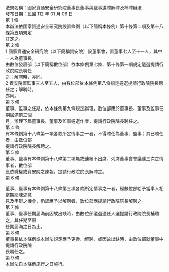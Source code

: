 法規名稱：國家資通安全研究院董事長董事與監事遴聘解聘及補聘辦法  
發布日期：民國 112 年 01 月 06 日  
第 1 條  
本辦法依國家資通安全研究院設置條例（以下簡稱本條例）第十條第二項及第十八條第五項規定  
訂定之。  
第 2 條  
1 國家資通安全研究院（以下簡稱資安院）設董事會，置董事七人至十一人，其中一人為董事長，  
由數位發展部（以下簡稱數位部）依本條例第七條、第十條第一項規定遴選提請行政院院長聘任  
之；解聘時，亦同。  
2 資安院置監事三人至五人，由數位部依本條例第八條規定遴選提請行政院院長聘任之；解聘時，  
亦同。  
第 3 條  
董事、監事之任期，依本條例第九條規定辦理，數位部應於董事長、董事及監事任期屆滿前三個  
月，辦理下屆董事長、董事及監事遴選作業，提請行政院院長聘任之。  
第 4 條  
有本條例第十八條第一項各款所定情事之一者，不得聘任為董事、監事；其已聘任者，由數位部  
提請行政院院長解聘之。  
第 5 條  
董事、監事有本條例第十八條第二項無故連續不出席、列席董事會會議達三次之情事者，數位部  
應依職權或資安院之陳報，提請行政院院長解聘之。  
第 6 條  


董事、監事有本條例第十八條第三項各款所定情事之一者，經數位部給予當事人相當期間陳述意  
見及申辯之機會，仍認應予以解聘者，數位部應提請行政院院長解聘之。  
第 7 條  
董事、監事任期屆滿前因故出缺時，由數位部遴選適任人選提請行政院院長補聘之，其任期至原  
任期屆滿之日為止。  
第 8 條  
董事長依本條例或本辦法規定應予更換、解聘，或因故出缺時，由數位部就董事中提請行政院院  
長聘任之。  
第 9 條  
本辦法自本條例施行之日施行。  


